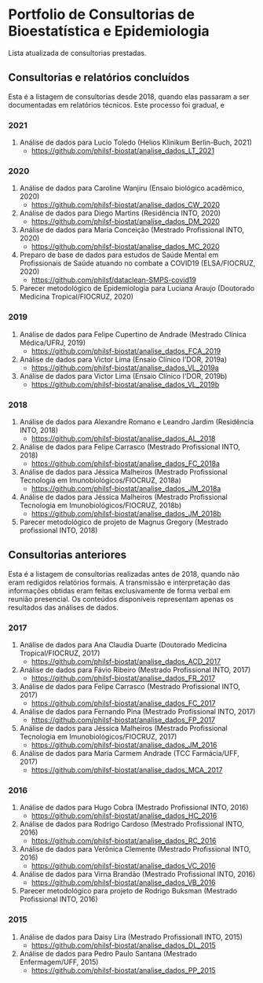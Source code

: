 # Portfolio de Consultorias de Bioestatística e Epidemiologia

Lista atualizada de consultorias prestadas.

## Consultorias e relatórios concluídos

Esta é a listagem de consultorias desde 2018, quando elas passaram a ser documentadas em relatórios técnicos.
Este processo foi gradual, e 

### 2021
1. Análise de dados para Lucio Toledo (Helios Klinikum Berlin-Buch, 2021)
    - https://github.com/philsf-biostat/analise_dados_LT_2021

### 2020

1. Análise de dados para Caroline Wanjiru (Ensaio biológico acadêmico, 2020)
    - https://github.com/philsf-biostat/analise_dados_CW_2020
1. Análise de dados para Diego Martins (Residência INTO, 2020)
    - https://github.com/philsf-biostat/analise_dados_DM_2020
1. Análise de dados para Maria Conceição (Mestrado Profissional INTO, 2020)
    - https://github.com/philsf-biostat/analise_dados_MC_2020
1. Preparo de base de dados para estudos de Saúde Mental em Profissionais de Saúde atuando no combate a COVID19 (ELSA/FIOCRUZ, 2020)
    - https://github.com/philsf/dataclean-SMPS-covid19
1. Parecer metodológico de Epidemiologia para Luciana Araujo (Doutorado Medicina Tropical/FIOCRUZ, 2020)


### 2019


1. Análise de dados para Felipe Cupertino de Andrade (Mestrado Clínica Médica/UFRJ, 2019)
    - https://github.com/philsf-biostat/analise_dados_FCA_2019
1. Análise de dados para Victor Lima (Ensaio Clínico I'DOR, 2019a)
    - https://github.com/philsf-biostat/analise_dados_VL_2019a
1. Análise de dados para Victor Lima (Ensaio Clínico I'DOR, 2019b)
    - https://github.com/philsf-biostat/analise_dados_VL_2019b

### 2018

1. Análise de dados para Alexandre Romano e Leandro Jardim (Residência INTO, 2018)
    - https://github.com/philsf-biostat/analise_dados_AL_2018
1. Análise de dados para Felipe Carrasco (Mestrado Profissional INTO, 2018)
    - https://github.com/philsf-biostat/analise_dados_FC_2018a
1. Análise de dados para Jéssica Malheiros (Mestrado Profissional Tecnologia em Imunobiológicos/FIOCRUZ, 2018a)
      - https://github.com/philsf-biostat/analise_dados_JM_2018a
1. Análise de dados para Jéssica Malheiros (Mestrado Profissional Tecnologia em Imunobiológicos/FIOCRUZ, 2018b)
    - https://github.com/philsf-biostat/analise_dados_JM_2018b
1. Parecer metodológico de projeto de Magnus Gregory (Mestrado profissional INTO, 2018)


## Consultorias anteriores

Esta é a listagem de consultorias realizadas antes de 2018, quando não eram redigidos relatórios formais.
A transmissão e interpretação das informações obtidas eram feitas exclusivamente de forma verbal em reunião presencial.
Os conteúdos disponíveis representam apenas os resultados das análises de dados.

### 2017

1. Análise de dados para Ana Claudia Duarte (Doutorado Medicina Tropical/FIOCRUZ, 2017)
    - https://github.com/philsf-biostat/analise_dados_ACD_2017
1. Análise de dados para Fávio Ribeiro (Mestrado Profissional INTO, 2017)
    - https://github.com/philsf-biostat/analise_dados_FR_2017
1. Análise de dados para Felipe Carrasco (Mestrado Profissional INTO, 2017)
    - https://github.com/philsf-biostat/analise_dados_FC_2017
1. Análise de dados para Fernando Pina (Mestrado Profissional INTO, 2017)
    - https://github.com/philsf-biostat/analise_dados_FP_2017
1. Análise de dados para Jéssica Malheiros (Mestrado Profissional Tecnologia em Imunobiológicos/FIOCRUZ, 2017)
    - https://github.com/philsf-biostat/analise_dados_JM_2016
1. Análise de dados para Maria Carmem Andrade (TCC Farmácia/UFF, 2017)
    - https://github.com/philsf-biostat/analise_dados_MCA_2017

### 2016


1. Análise de dados para Hugo Cobra (Mestrado Profissional INTO, 2016)
    - https://github.com/philsf-biostat/analise_dados_HC_2016
1. Análise de dados para Rodrigo Cardoso (Mestrado Profissional INTO, 2016)
    - https://github.com/philsf-biostat/analise_dados_RC_2016
1. Análise de dados para Verônica Clemente (Mestrado Profissional INTO, 2016)
    - https://github.com/philsf-biostat/analise_dados_VC_2016
1. Análise de dados para Virna Brandão (Mestrado Profissional INTO, 2016)
    - https://github.com/philsf-biostat/analise_dados_VB_2016
1. Parecer metodológico para projeto de Rodrigo Buksman (Mestrado Profissional INTO, 2016)


### 2015

1. Análise de dados para Daisy Lira (Mestrado Profissionall INTO, 2015)
    - https://github.com/philsf-biostat/analise_dados_DL_2015
1. Análise de dados para Pedro Paulo Santana (Mestrado Enfermagem/UFF, 2015)
    - https://github.com/philsf-biostat/analise_dados_PP_2015
